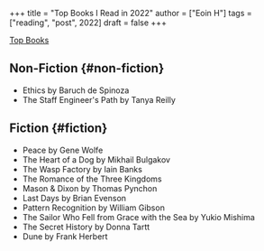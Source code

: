 +++
title = "Top Books I Read in 2022"
author = ["Eoin H"]
tags = ["reading", "post", 2022]
draft = false
+++

[Top Books](/ox-hugo/top-books.png)


## Non-Fiction {#non-fiction}

-   Ethics by Baruch de Spinoza
-   The Staff Engineer's Path by Tanya Reilly


## Fiction {#fiction}

-   Peace by Gene Wolfe
-   The Heart of a Dog by Mikhail Bulgakov
-   The Wasp Factory by Iain Banks
-   The Romance of the Three Kingdoms
-   Mason &amp; Dixon by Thomas Pynchon
-   Last Days by Brian Evenson
-   Pattern Recognition by William Gibson
-   The Sailor Who Fell from Grace with the Sea by Yukio Mishima
-   The Secret History by Donna Tartt
-   Dune by Frank Herbert
